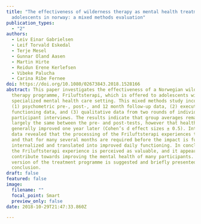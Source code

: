 ```yaml
---
title: "The effectiveness of wilderness therapy as mental health treatment for
  adolescents in norway: a mixed methods evaluation"
publication_types:
  - "2"
authors:
  - Leiv Einar Gabrielsen
  - Leif Torvald Eskedal
  - Terje Mesel
  - Gunnar Oland Aasen
  - Martin Hirte
  - Reidun Erene Kerlefsen
  - Vibeke Palucha
  - Carina Ribe Fernee
doi: https://doi.org/10.1080/02673843.2018.1528166
abstract: This paper investigates the effectiveness of a Norwegian wilderness
  therapy programme, Friluftsterapi, which is offered to adolescents within a
  specialized mental health care setting. This mixed methods study incorporated
  (1) psychometric pre-, post-, and 12 month follow-up data, (2) executive
  functioning data, and (3) qualitative data from two rounds of individual
  participant interviews. The results indicate that group averages remained
  largely the same between the pre- and post-tests, however that health measures
  generally improved one year later (Cohen’s d effect sizes ± 0.5). Interview
  data revealed that the processing of the Friluftsterapi experiences takes time
  and that for many several months are required before the impact is fully
  internalized and translated into improved daily functioning. In conclusion,
  the Friluftsterapi experience is perceived as valuable, and it appears to
  contribute towards improving the mental health of many participants. A refined
  version of the treatment programme is suggested and briefly presented in the
  conclusion.
draft: false
featured: false
image:
  filename: ""
  focal_point: Smart
  preview_only: false
date: 2018-10-29T21:47:33.860Z

---
```

